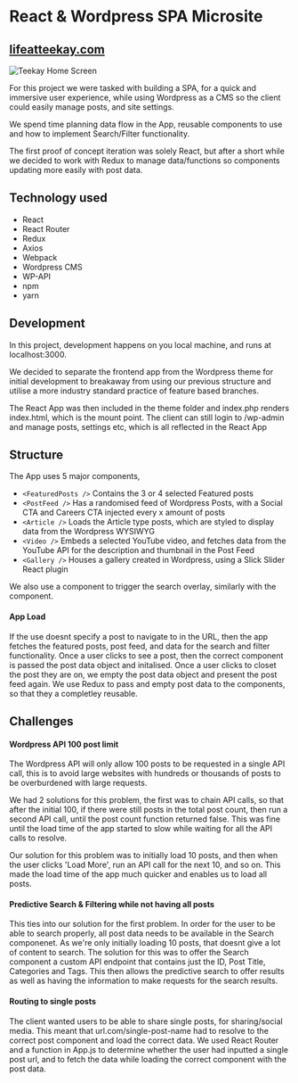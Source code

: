 # **React & Wordpress SPA Microsite** #
## [lifeatteekay.com](http://lifeatteekay.com/)


![Teekay Home Screen](http://i.imgur.com/eOlV9eH.png "Teekay Home Screen")

For this project we were tasked with building a SPA, for a quick and immersive user experience, while using Wordpress as a CMS so the client could easily manage posts, and site settings.

We spend time planning data flow in the App, reusable components to use and how to implement Search/Filter functionality.

The first proof of concept iteration was solely React, but after a short while we decided to work with Redux to manage data/functions so components updating more easily with post data.

## Technology used 
* React 
* React Router
* Redux
* Axios
* Webpack
* Wordpress CMS
* WP-API
* npm
* yarn

## Development
In this project, development happens on you local machine, and runs at localhost:3000. 

We decided to separate the frontend app from the Wordpress theme for initial development to breakaway from using our previous structure and utilise a more industry standard practice of feature based branches.

The React App was then included in the theme folder and index.php renders index.html, which is the mount point. The client can still login to /wp-admin and manage posts, settings etc, which is all reflected in the React App

## Structure
The App uses 5 major components,
* `<FeaturedPosts />` Contains the 3 or 4 selected Featured posts
* `<PostFeed />` Has a randomised feed of Wordpress Posts, with a Social CTA and Careers CTA injected every x amount of posts
* `<Article />` Loads the Article type posts, which are styled to display data from the Wordpress WYSIWYG
* `<Video />` Embeds a selected YouTube video, and fetches data from the YouTube API for the description and thumbnail in the Post Feed
* `<Gallery />` Houses a gallery created in Wordpress, using a Slick Slider React plugin

We also use a <SearchPosts /> component to trigger the search overlay, similarly with the <Filters /> component. 

#### App Load
If the use doesnt specify a post to navigate to in the URL, then the app fetches the featured posts, post feed, and data for the search and filter functionality. 
Once a user clicks to see a post, then the correct component is passed the post data object and initalised. 
Once a user clicks to closet the post they are on, we empty the post data object and present the post feed again.
We use Redux to pass and empty post data to the components, so that they a completley reusable. 

## Challenges
#### Wordpress API 100 post limit
The Wordpress API will only allow 100 posts to be requested in a single API call, this is to avoid large websites with hundreds or thousands of posts to be overburdened with large requests.

We had 2 solutions for this problem, the first was to chain API calls, so that after the initial 100, if there were still posts in the total post count, then run a second API call, until the post count function returned false. 
This was fine until the load time of the app started to slow while waiting for all the API calls to resolve.

Our solution for this problem was to initially load 10 posts, and then when the user clicks 'Load More', run an API call for the next 10, and so on. This made the load time of the app much quicker and enables us to load all posts.

#### Predictive Search & Filtering while not having all posts
This ties into our solution for the first problem. In order for the user to be able to search properly, all post data needs to be available in the Search componenet. As we're only initially loading 10 posts, that doesnt give a lot of content to search. 
The solution for this was to offer the Search component a custom API endpoint that contains just the ID, Post Title, Categories and Tags.
This then allows the predictive search to offer results as well as having the information to make requests for the search results.

#### Routing to single posts
The client wanted users to be able to share single posts, for sharing/social media. This meant that url.com/single-post-name had to resolve to the correct post component and load the correct data.
We used React Router and a function in App.js to determine whether the user had inputted a single post url, and to fetch the data while loading the correct component with the post data.
